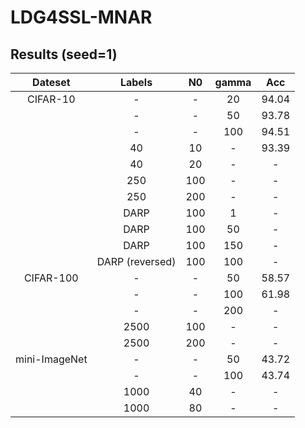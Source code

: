 # LDG4SSL-MNAR

## Results (seed=1)

| Dateset | Labels | N0 |gamma|Acc|
| :-----:| :----: | :----: |:----: |:----: |
|CIFAR-10 | - | - |20 |94.04 |
| | - | - |50 |93.78 |
| | - | - |100 |94.51 |
| | 40 | 10 |- |93.39 |
| | 40 | 20 |- |- |
| | 250 | 100 |- |- |
| | 250 | 200 |- |- |
|  | DARP | 100 |1 |- |
|  | DARP | 100 |50 |- |
|  | DARP | 100 |150 |- |
|  | DARP (reversed) | 100 |100 |- |
|CIFAR-100  | - | - |50 |58.57 |
|  | - | - |100 |61.98 |
|  | - | - |200 |- |
|  | 2500 | 100 |- |- |
|  | 2500 | 200 |- |- |
|mini-ImageNet | -| -|50 |43.72 |
| | -| - |100 |43.74 |
| | 1000| 40 |- |- |
| | 1000| 80 |- |-|
